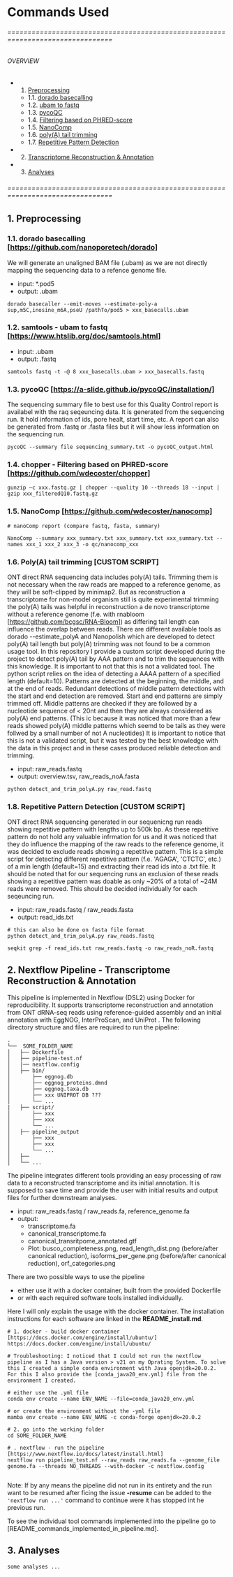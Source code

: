 #  Commands Used

###### ================================================================================
###### OVERVIEW
+ 1. [Preprocessing](#prepro)
    * 1.1. [ dorado basecalling ](#dorado)
    * 1.2. [ ubam to fastq ](#file_format)
    * 1.3. [ pycoQC ](#pycoQC)
    * 1.4. [ Filtering based on PHRED-score ](#phred_filter)
    * 1.5. [ NanoComp ](#NanoComp)
    * 1.6. [ poly(A) tail trimming](#polya)
    * 1.7. [ Repetitive Pattern Detection ](#rep_pat)
+ 2. [Transcriptome Reconstruction & Annotation](#nf_pipe)
+ 3. [Analyses](#analyses)    

   
###### ================================================================================

<a name="prepro"></a>
## 1. Preprocessing
<a name="dorado"></a>
### 1.1. dorado basecalling [https://github.com/nanoporetech/dorado]
We will generate an unaligned BAM file (.ubam) as we are not directly mapping the sequencing data to a refence genome file.
- input: *.pod5
- output: .ubam
```
dorado basecaller --emit-moves --estimate-poly-a sup,m5C,inosine_m6A,pseU /pathTo/pod5 > xxx_basecalls.ubam
```

<a name="file_format"></a>
### 1.2. samtools - ubam to fastq [https://www.htslib.org/doc/samtools.html]
- input: .ubam
- output: .fastq
```
samtools fastq -t -@ 8 xxx_basecalls.ubam > xxx_basecalls.fastq
```

<a name="file_format"></a>
### 1.3. pycoQC [https://a-slide.github.io/pycoQC/installation/]
The sequencing summary file to best use for this Quality Control report is availabel with the raq seqeuncing data. It is generated from the sequencing run. It hold information of ids, pore healt, start time, etc.
A report can also be generated from .fastq or .fasta files but it will show less information on the sequencing run.
```
pycoQC --summary file sequencing_summary.txt -o pycoQC_output.html 
```

<a name="phred_filter"></a>
### 1.4. chopper - Filtering based on PHRED-score [https://github.com/wdecoster/chopper]

```
gunzip –c xxx.fastq.gz | chopper --quality 10 --threads 18 --input | gzip xxx_filteredQ10.fastq.gz 

```

<a name="nanoComp"></a>
### 1.5. NanoComp [https://github.com/wdecoster/nanocomp]

```
# nanoComp report (compare fastq, fasta, summary)

NanoComp --summary xxx_summary.txt xxx_summary.txt xxx_summary.txt --names xxx_1 xxx_2 xxx_3 -o qc/nanocomp_xxx 
```

<a name="polya"></a>
### 1.6. Poly(A) tail trimming **[CUSTOM SCRIPT]**
ONT direct RNA sequencing data includes poly(A) tails. Trimming them is not necessary when the raw reads are mapped to a reference genome, as they will be soft-clipped by minimap2. 
But as reconstruction a transcriptome for non-model organism still is quite experimental trimming the poly(A) tails was helpful in reconstruction a de novo transcriptome without a reference genome (f.e. with rnabloom [https://github.com/bcgsc/RNA-Bloom]) as differing tail length can influence the overlap between reads.
There are different available tools as dorado --estimate_polyA and Nanopolish which are developed to detect poly(A) tail length but poly(A) trimming was not found to be a common usage tool. 
In this repository I provide a custom script developed during the project to detect poly(A) tail by AAA pattern and to trim the sequences with this knowledge. It is important to not that this is not a validated tool. The python script relies on the idea of detecting a AAAA pattern of a specified length (default=10). Patterns are detected at the beginning, the middle, and at the end of reads. Redundant detections of middle pattern detections with the start and end detection are removed. Start and end patterns are simply trimmed off. Middle patterns are checked if they are followed by a nucleotide sequence of < 20nt and then they are always considered as poly(A) end patterns. (This ic because it was noticed that more than a few reads showed poly(A) middle patterns which seemd to be tails as they were follwed by a small number of not A nucleotides)
It is important to notice that this is not a validated script, but it was tested by the best knowledge with the data in this project and in these cases produced reliable detection and trimming.

- input: raw_reads.fastq
- output: overview.tsv, raw_reads_noA.fasta
```
python detect_and_trim_polyA.py raw_read.fastq
```

<a name="rep_pat"></a>
### 1.8. Repetitive Pattern Detection **[CUSTOM SCRIPT]**
ONT direct RNA sequencing generated in our sequenicng run reads showing repetitive pattern with lengths up to 500k bp. As these repetitive pattern do not hold any valuable infrmation for us and it was noticed that they do influence the mapping of the raw reads to the reference genome, it was decided to exclude reads showing a repetitive pattern.
This is a simple script for detecting different repetitive pattern (f.e. 'AGAGA', 'CTCTC', etc.) of a min length (default=15) and extracting their read ids into a .txt file. 
It should be noted that for our sequencing runs an exclusion of these reads showing a repetitive pattern was doable as only ~20% of a total of ~24M reads were removed. This should be decided individually for each seqeuncing run.

- input: raw_reads.fastq / raw_reads.fasta
- output: read_ids.txt

```
# this can also be done on fasta file format
python detect_and_trim_polyA.py raw_reads.fastq

seqkit grep -f read_ids.txt raw_reads.fastq -o raw_reads_noR.fastq
```

<a name="nf_pipe"></a>
## 2. Nextflow Pipeline - Transcriptome Reconstruction & Annotation
This pipeline is implemented in Nextflow (DSL2) using Docker for reproducibility. It supports transcriptome reconstruction and annotation from ONT dRNA-seq reads using reference-guided assembly and an initial annotation with EggNOG, InterProScan, and UniProt
.
The following directory structure and files are required to run the pipeline:
```
.
└──  SOME_FOLDER_NAME
│   ├── Dockerfile
│   ├── pipeline-test.nf
│   |── nextflow.config
│   ├── bin/
│       ├── eggnog.db
│       ├── eggnog_proteins.dmnd
│       ├── eggnog.taxa.db
│       ├── xxx UNIPROT DB ???
│       └── ...
|   ├── script/
│       ├── xxx
│       ├── xxx
│       └── ...
│   ├── pipeline_output
│       ├── xxx
│       ├── xxx
│       └── ...
│   ├──
│   └── ...
```
The pipeline integrates different tools providing an easy processing of raw data to a reconstructed transcriptome and its initial annotation. It is supposed to save time and provide the user with initial results and output files for further downstream analyses.

- input: raw_reads.fastq / raw_reads.fa, reference_genome.fa
- output: 
    - transcriptome.fa
    - canonical_transcriptome.fa
    - canonical_transritpome_annotated.gtf
    - Plot: busco_completeness.png, read_length_dist.png (before/after canonical reduction), isoforms_per_gene.png (before/after canonical reduction), orf_categories.png

There are two possible ways to use the pipeline
- either use it with a docker container, built from the provided Dockerfile
- or with each required software tools installed individually. 

Here I will only explain the usage with the docker container. The installation instructions for each software are linked in the **README_install.md**. 

```
# 1. docker - build docker container [https://docs.docker.com/engine/install/ubuntu/]
https://docs.docker.com/engine/install/ubuntu/

# Troubleshooting: I noticed that I could not run the nextflow pipeline as I has a Java version > v21 on my Oprating System. To solve this I created a simple conda environment with Java openjdk=20.0.2. For this I also provide the [conda_java20_env.yml] file from the environment I created. 

# either use the .yml file 
conda env create --name ENV_NAME --file=conda_java20_env.yml

# or create the environment without the -yml file
mamba env create --name ENV_NAME -c conda-forge openjdk=20.0.2

# 2. go into the working folder
cd SOME_FOLDER_NAME

# . nextflow - run the pipeline [https://www.nextflow.io/docs/latest/install.html]
nextflow run pipeline_test.nf --raw_reads raw_reads.fa --genome_file genome.fa --threads NO_THREADS --with-docker -c nextflow.config 


```
Note: If by any means the pipeline did not run in its entirety and the run want to be resumed after ficing the issue **-resume** can be added to the ```'nextflow run ...'``` command to continue were it has stopped int he previous run. 

To see the individual tool commands implemented into the pipeline go to [README_commands_implemented_in_pipeline.md].

<a name="analyses"></a>
## 3. Analyses
```
some analyses ...
```
